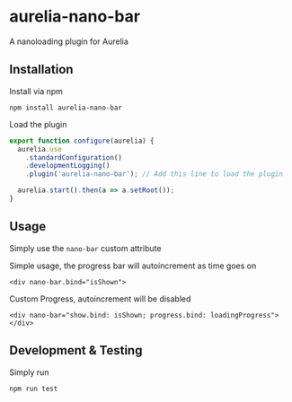 # aurelia-nano-bar

A nanoloading plugin for Aurelia

## Installation

Install via npm

`npm install aurelia-nano-bar`

Load the plugin

```javascript
export function configure(aurelia) {
  aurelia.use
    .standardConfiguration()
    .developmentLogging()
    .plugin('aurelia-nano-bar'); // Add this line to load the plugin

  aurelia.start().then(a => a.setRoot());
}
```

## Usage

Simply use the `nano-bar` custom attribute

Simple usage, the progress bar will autoincrement as time goes on

`<div nano-bar.bind="isShown">`

Custom Progress, autoincrement will be disabled

`<div nano-bar="show.bind: isShown; progress.bind: loadingProgress"></div>`

## Development & Testing

Simply run

`npm run test`
